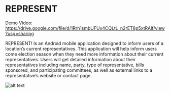 # REPRESENT
Demo Video: https://drive.google.com/file/d/1Rrh1smbUFUx4CQLtL_n2rET8p5xtRAlf/view?usp=sharing

REPRESENT! Is an Android mobile application designed to inform users of a location’s current representatives. This application will help inform users come election season when they need more information about their current representatives. Users will get detailed information about their representatives including name, party, type of representative, bills sponsored, and participating committees, as well as external links to a representative’s website or contact page. 

![alt text](https://github.com/cs160-berkeley/prog02b-fa18-jackiexu10268/blob/master/Screenshot_1538768742.png "HomePage")
